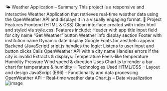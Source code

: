 🌤️ Weather Application – Summary This project is a responsive and interactive Weather Application that retrieves real-time weather data using the OpenWeather API and displays it in a visually engaging format. 🔧 Project Features Frontend (HTML & CSS) Clean interface created with index.html and styled via style.css. Features include: Header with app title Input field for city name “Get Weather” button Weather info display section Footer with institution name Dynamic date display Google Fonts for aesthetic appear Backend (JavaScript) sript.js handles the logic: Listens to user input and button clicks Calls OpenWeather API with a city name Handles errors if the city is invalid Extracts & displays: Temperature Feels-like temperature Humidity Pressure Wind speed & direction Uses Chart.js to render a bar chart for temperature & humidity 💡 Technologies Used HTML/CSS – Layout and design JavaScript (ES6) – Functionality and data processing OpenWeather API – Real-time weather data Chart.js – Data visualization
![image](https://github.com/user-attachments/assets/90bbe215-d6aa-47b5-8245-01995c71babf)
